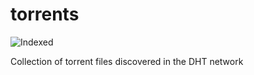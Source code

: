 torrents 
========
![Indexed](https://img.shields.io/badge/indexed-250652-blue)

Collection of torrent files discovered in the DHT network
